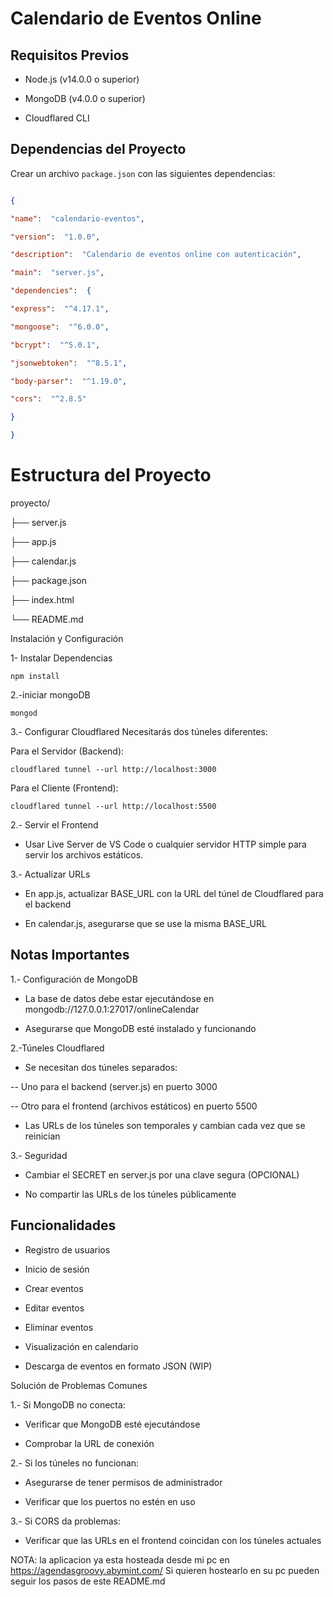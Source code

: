 # Calendario de Eventos Online

  

## Requisitos Previos

- Node.js (v14.0.0 o superior)

- MongoDB (v4.0.0 o superior)

- Cloudflared CLI

  

## Dependencias del Proyecto

Crear un archivo `package.json` con las siguientes dependencias:

  

```json:package.json

{

"name":  "calendario-eventos",

"version":  "1.0.0",

"description":  "Calendario de eventos online con autenticación",

"main":  "server.js",

"dependencies":  {

"express":  "^4.17.1",

"mongoose":  "^6.0.0",

"bcrypt":  "^5.0.1",

"jsonwebtoken":  "^8.5.1",

"body-parser":  "^1.19.0",

"cors":  "^2.8.5"

}

}
```
  
  

# Estructura del Proyecto

  

proyecto/

├── server.js

├── app.js

├── calendar.js

├── package.json

├── index.html

└── README.md

  

Instalación y Configuración

1- Instalar Dependencias

  

```npm install```

2.-iniciar mongoDB

```mongod```

3.- Configurar Cloudflared Necesitarás dos túneles diferentes:

Para el Servidor (Backend):

```cloudflared tunnel --url http://localhost:3000```

Para el Cliente (Frontend):

```cloudflared tunnel --url http://localhost:5500```

  

2.- Servir el Frontend
- Usar Live Server de VS Code o cualquier servidor HTTP simple para servir los archivos estáticos.

  

3.- Actualizar URLs

  

- En app.js, actualizar BASE_URL con la URL del túnel de Cloudflared para el backend

- En calendar.js, asegurarse que se use la misma BASE_URL

## Notas Importantes

1.- Configuración de MongoDB

- La base de datos debe estar ejecutándose en mongodb://127.0.0.1:27017/onlineCalendar

- Asegurarse que MongoDB esté instalado y funcionando

2.-Túneles Cloudflared

- Se necesitan dos túneles separados:

-- Uno para el backend (server.js) en puerto 3000

-- Otro para el frontend (archivos estáticos) en puerto 5500

- Las URLs de los túneles son temporales y cambian cada vez que se reinician

3.- Seguridad

- Cambiar el SECRET en server.js por una clave segura (OPCIONAL)

- No compartir las URLs de los túneles públicamente

## Funcionalidades

- Registro de usuarios

- Inicio de sesión

- Crear eventos

- Editar eventos

- Eliminar eventos

- Visualización en calendario

- Descarga de eventos en formato JSON (WIP)

  

Solución de Problemas Comunes

1.- Si MongoDB no conecta:

  

- Verificar que MongoDB esté ejecutándose

- Comprobar la URL de conexión

  

2.- Si los túneles no funcionan:

  

- Asegurarse de tener permisos de administrador

- Verificar que los puertos no estén en uso

3.- Si CORS da problemas:

  

- Verificar que las URLs en el frontend coincidan con los túneles actuales

NOTA: la aplicacion ya esta hosteada desde mi pc en https://agendasgroovy.abymint.com/
Si quieren hostearlo en su pc pueden seguir los pasos de este README.md
